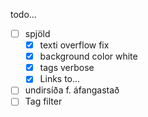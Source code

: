 todo...

- [ ] spjöld
  - [x] texti overflow fix
  - [x] background color white
  - [x] tags verbose
  - [x] Links to...
- [ ] undirsíða f. áfangastað
- [ ] Tag filter
